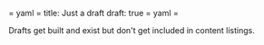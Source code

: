 = yaml =
title: Just a draft
draft: true
= yaml =

Drafts get built and exist but don't get included in content listings.
